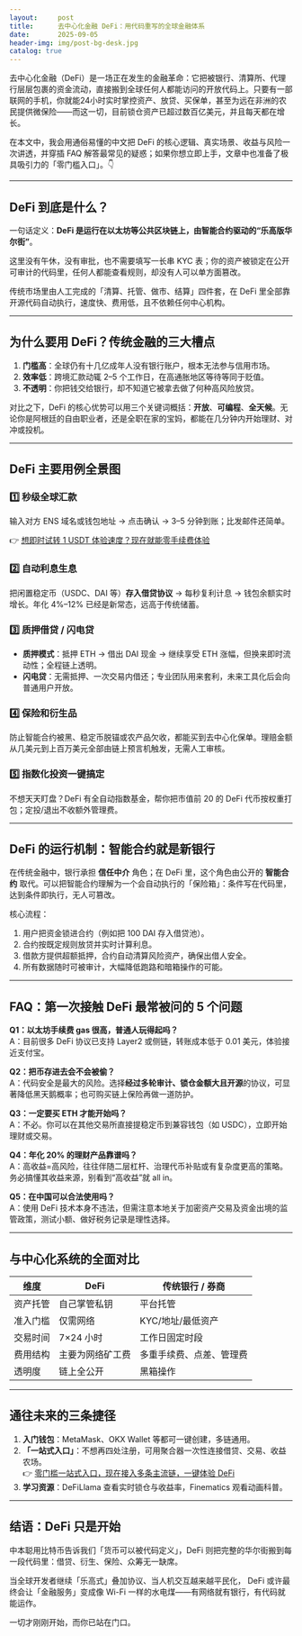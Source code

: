 ```yaml
---
layout:     post
title:      去中心化金融 DeFi：用代码重写的全球金融体系
date:       2025-09-05
header-img: img/post-bg-desk.jpg
catalog: true
---
```


去中心化金融（DeFi）是一场正在发生的金融革命：它把被银行、清算所、代理行层层包裹的资金流动，直接搬到全球任何人都能访问的开放代码上。只要有一部联网的手机，你就能24小时实时掌控资产、放贷、买保单，甚至为远在非洲的农民提供微保险——而这一切，目前锁仓资产已超过数百亿美元，并且每天都在增长。

在本文中，我会用通俗易懂的中文把 DeFi 的核心逻辑、真实场景、收益与风险一次讲透，并穿插 FAQ 解答最常见的疑惑；如果你想立即上手，文章中也准备了极具吸引力的「零门槛入口」。👇

---

## DeFi 到底是什么？

一句话定义：**DeFi 是运行在以太坊等公共区块链上，由智能合约驱动的“乐高版华尔街”**。  

这里没有午休，没有审批，也不需要填写一长串 KYC 表；你的资产被锁定在公开可审计的代码里，任何人都能查看规则，却没有人可以单方面篡改。  

传统市场里由人工完成的「清算、托管、做市、结算」四件套，在 DeFi 里全部靠开源代码自动执行，速度快、费用低，且不依赖任何中心机构。

---

## 为什么要用 DeFi？传统金融的三大槽点

1. **门槛高**：全球仍有十几亿成年人没有银行账户，根本无法参与信用市场。  
2. **效率低**：跨境汇款动辄 2–5 个工作日，在高通胀地区等待等同于贬值。  
3. **不透明**：你把钱交给银行，却不知道它被拿去做了何种高风险放贷。  

对比之下，DeFi 的核心优势可以用三个关键词概括：**开放**、**可编程**、**全天候**。无论你是阿根廷的自由职业者，还是全职在家的宝妈，都能在几分钟内开始理财、对冲或投机。

---

## DeFi 主要用例全景图

### 1️⃣ 秒级全球汇款  
输入对方 ENS 域名或钱包地址 → 点击确认 → 3–5 分钟到账；比发邮件还简单。  

👉 [想即时试转 1 USDT 体验速度？现在就能零手续费体验](https://okxdog.com/)

### 2️⃣ 自动利息生息  
把闲置稳定币（USDC、DAI 等）**存入借贷协议** → 每秒复利计息 → 钱包余额实时增长。年化 4%–12% 已经是新常态，远高于传统储蓄。

### 3️⃣ 质押借贷 / 闪电贷  
- **质押模式**：抵押 ETH → 借出 DAI 现金 → 继续享受 ETH 涨幅，但换来即时流动性；全程链上透明。  
- **闪电贷**：无需抵押、一次交易内借还；专业团队用来套利，未来工具化后会向普通用户开放。

### 4️⃣ 保险和衍生品  
防止智能合约被黑、稳定币脱锚或农产品欠收，都能买到去中心化保单。理赔金额从几美元到上百万美元全部由链上预言机触发，无需人工审核。

### 5️⃣ 指数化投资一键搞定  
不想天天盯盘？DeFi 有全自动指数基金，帮你把市值前 20 的 DeFi 代币按权重打包；定投/退出不收额外管理费。

---

## DeFi 的运行机制：智能合约就是新银行

在传统金融中，银行承担 **信任中介** 角色；在 DeFi 里，这个角色由公开的 **智能合约** 取代。可以把智能合约理解为一个会自动执行的「保险箱」：条件写在代码里，达到条件即执行，无人可篡改。  

核心流程：  
1. 用户把资金锁进合约（例如把 100 DAI 存入借贷池）。  
2. 合约按既定规则放贷并实时计算利息。  
3. 借款方提供超额抵押，合约自动清算风险资产，确保出借人安全。  
4. 所有数据随时可被审计，大幅降低跑路和暗箱操作的可能。

---

## FAQ：第一次接触 DeFi 最常被问的 5 个问题

**Q1：以太坊手续费 gas 很高，普通人玩得起吗？**  
A：目前很多 DeFi 协议已支持 Layer2 或侧链，转账成本低于 0.01 美元，体验接近支付宝。  

**Q2：把币存进去会不会被偷？**  
A：代码安全是最大的风险。选择**经过多轮审计、锁仓金额大且开源**的协议，可显著降低黑天鹅概率；也可购买链上保险再做一道防护。  

**Q3：一定要买 ETH 才能开始吗？**  
A：不必。你可以在其他交易所直接提稳定币到兼容钱包（如 USDC），立即开始理财或交易。  

**Q4：年化 20% 的理财产品靠谱吗？**  
A：高收益=高风险，往往伴随二层杠杆、治理代币补贴或有复杂度更高的策略。务必搞懂其收益来源，别看到“高收益”就 all in。  

**Q5：在中国可以合法使用吗？**  
A：使用 DeFi 技术本身不违法，但需注意本地关于加密资产交易及资金出境的监管政策，测试小额、做好税务记录是理性选择。

---

## 与中心化系统的全面对比

| **维度** | **DeFi** | **传统银行 / 券商** |
|---|---|---|
| 资产托管 | 自己掌管私钥 | 平台托管 |
| 准入门槛 | 仅需网络 | KYC/地址/最低资产 |
| 交易时间 | 7×24 小时 | 工作日固定时段 |
| 费用结构 | 主要为网络矿工费 | 多重手续费、点差、管理费 |
| 透明度 | 链上全公开 | 黑箱操作 |

---

## 通往未来的三条捷径

1. **入门钱包**：MetaMask、OKX Wallet 等都可一键创建，多链通用。  
2. **「一站式入口」**：不想再四处注册，可用聚合器一次性连接借贷、交易、收益农场。  
👉 [零门槛一站式入口，现在接入多条主流链，一键体验 DeFi](https://okxdog.com/)  
3. **学习资源**：DeFiLlama 查看实时锁仓与收益率，Finematics 观看动画科普。

---

## 结语：DeFi 只是开始

中本聪用比特币告诉我们「货币可以被代码定义」，DeFi 则把完整的华尔街搬到每一段代码里：借贷、衍生、保险、众筹无一缺席。  

当全球开发者继续「乐高式」叠加协议、当人机交互越来越平民化， DeFi 或许最终会让「金融服务」变成像 Wi-Fi 一样的水电煤——有网络就有银行，有代码就能运作。  

一切才刚刚开始，而你已站在门口。